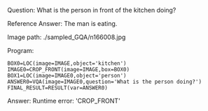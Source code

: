 Question: What is the person in front of the kitchen doing?

Reference Answer: The man is eating.

Image path: ./sampled_GQA/n166008.jpg

Program:

```
BOX0=LOC(image=IMAGE,object='kitchen')
IMAGE0=CROP_FRONT(image=IMAGE,box=BOX0)
BOX1=LOC(image=IMAGE0,object='person')
ANSWER0=VQA(image=IMAGE0,question='What is the person doing?')
FINAL_RESULT=RESULT(var=ANSWER0)
```
Answer: Runtime error: 'CROP_FRONT'

